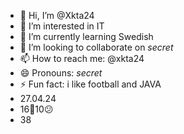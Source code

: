 - 👋 Hi, I’m @Xkta24
- 👀 I’m interested in IT
- 🌱 I’m currently learning Swedish
- 💞️ I’m looking to collaborate on *secret*
- 📫 How to reach me: @xkta24
- 😄 Pronouns: *secret*
- ⚡ Fun fact: i like football and JAVA
- 27.04.24
- 16💯10😕
- 38
<!---
Xkta24/Xkta24 is a ✨ special ✨ repository because its `README.md` (this file) appears on your GitHub profile.
You can click the Preview link to take a look at your changes.
--->
